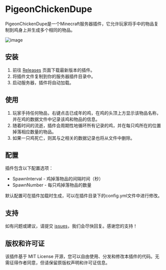 # PigeonChickenDupe

PigeonChickenDupe是一个Minecraft服务器插件，它允许玩家将手中的物品复制到鸡身上并生成多个相同的物品。

![image](https://user-images.githubusercontent.com/98635300/235320824-f37109cc-6d2b-4747-9e2d-6ae7f2581cbe.png)

## 安装

1. 前往 [Releases](https://github.com/XzaiCloud/PigeonChickenDupe/releases) 页面下载最新版本的插件。
2. 将插件文件复制到你的服务器插件目录中。
3. 启动服务器，插件将自动加载。

## 使用

1. 玩家手持任何物品，右键点击已成年的鸡，在鸡的头顶上方显示该物品名称，并在鸡的数据文件中记录该鸡和物品的信息。
2. 随着时间的流逝，插件会周期性地循环所有记录的鸡，并在每只鸡所在的位置掉落相应数量的物品。
3. 如果一只鸡死亡，则其与之相关的数据记录也将从文件中删除。

## 配置

插件包含以下配置选项：

- SpawnInterval - 鸡掉落物品的间隔时间（秒）
- SpawnNumber - 每只鸡掉落物品的数量

默认配置可在插件加载时生成，可以在插件目录下的config.yml文件中进行修改。

## 支持

如有问题或建议，请提交 [issues](https://github.com/XzaiCloud/PigeonChickenDupe/issues)，我们会尽快回复。感谢您的支持！

## 版权和许可证

该插件基于 MIT License 开源，您可以自由使用、分发和修改本插件的代码。无需征得作者同意，但请保留原版权声明和许可证信息。
